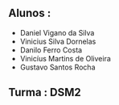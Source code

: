 ## Alunos : 

* Daniel Vigano da Silva
* Vinicius Silva Dornelas
* Danilo Ferro Costa
* Vinicíus Martins de Oliveira
* Gustavo Santos Rocha

## Turma : DSM2
